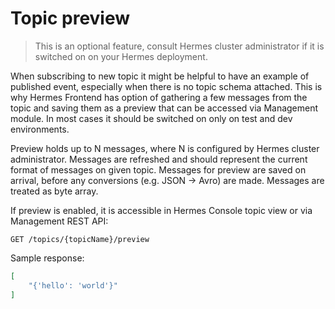 # Topic preview

> This is an optional feature, consult Hermes cluster administrator if it is switched on on your Hermes deployment.

When subscribing to new topic it might be helpful to have an example of published event, especially when there is no
topic schema attached. This is why Hermes Frontend has option of gathering a few messages from the topic and saving them
as a preview that can be accessed via Management module. In most cases it should be switched on only on test and dev
environments.

Preview holds up to N messages, where N is configured by Hermes cluster administrator. Messages are refreshed and should
represent the current format of messages on given topic. Messages for preview are saved on arrival, before any
conversions (e.g. JSON -> Avro) are made. Messages are treated as byte array.

If preview is enabled, it is accessible in Hermes Console topic view or via Management REST API:

```
GET /topics/{topicName}/preview
```

Sample response:

```json
[
    "{'hello': 'world'}"
]
```
